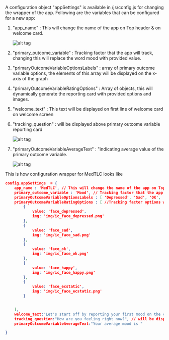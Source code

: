 A configuration object "appSettings" is available in /js/config.js for changing the wrapper of the app. Following are the variables that can be configured for a new app:    

1. "app_name" : This will change the name of the app on Top header & on welcome card.

    ![alt tag](http://res.cloudinary.com/loops-inc/image/upload/v1436306460/header_lcaxwn.png)

2. "primary_outcome_variable" : Tracking factor that the app will track, changing this will  replace the word mood with provided value.

3. "primaryOutcomeVariableOptionsLabels" : array of primary outcome variable options, the elements of this array will be displayed on the x-axis of the graph

4. "primaryOutcomeVariableRatingOptions" : Array of objects, this will dynamically generate the reporting card with provided options and images.

5. "welcome_text" : This text will be displayed on first line of welcome card on welcome screen 

6. "tracking_question" : will be displayed above primary outcome variable reporting card

    ![alt tag](http://res.cloudinary.com/loops-inc/image/upload/v1436307683/welcome_card_i8dvgr.png)

7. "primaryOutcomeVariableAverageText" : "indicating average value of the primary outcome variable.

    ![alt tag](http://res.cloudinary.com/loops-inc/image/upload/v1436308086/average_rqvqb7.png)

This is how configuration wrapper for MedTLC looks like

```json
config.appSettings  = {
    app_name : 'MedTLC', // This will change the name of the app on Top header
    primary_outcome_variable : 'Mood', // Tracking factor that the app will track,
    primaryOutcomeVariableOptionsLabels : [ 'Depressed', 'Sad', 'OK', 'Happy', 'Ecstatic' ] , //tracking facotor options, the elements of this array will be displayed on the x-axis of the graph
    primaryOutcomeVariableRatingOptions : [ //Tracking factor options with images.
        {
            value: 'face_depressed',
            img: 'img/ic_face_depressed.png'
        },
        {
            value: 'face_sad',
            img: 'img/ic_face_sad.png'
        },
        {
            value: 'face_ok',
            img: 'img/ic_face_ok.png'
        },
        {
            value: 'face_happy',
            img: 'img/ic_face_happy.png'
        },
        {
            value: 'face_ecstatic',
            img: 'img/ic_face_ecstatic.png'
        }


    ],
    welcome_text:"Let's start off by reporting your first mood on the card below", // This text will be displayed on first line of welcome card on welcome screen
    tracking_question:"How are you feeling right now?", // will be displayed above primary outcome variable reporting card
    primaryOutcomeVariableAverageText:"Your average mood is "

}
```